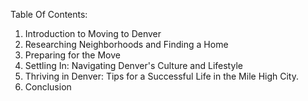 Table Of Contents:

1. Introduction to Moving to Denver
2. Researching Neighborhoods and Finding a Home
3. Preparing for the Move
4. Settling In: Navigating Denver's Culture and Lifestyle
5. Thriving in Denver: Tips for a Successful Life in the Mile High City.
6. Conclusion